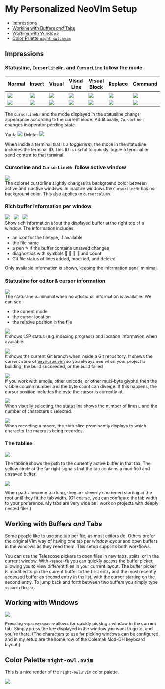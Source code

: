 # My Personalized NeoVIm Setup

- [Impressions](#impressions)
- [Working with Buffers *and* Tabs](#buffers-and-tabs)
- [Working with Windows](#windows)
- [Color Palette `night-owl.nvim`](#color-palette)


<a name="impressions"/>

## Impressions

### Statusline, `CursorLineNr`, and `CursorLine` follow the mode

| **Normal** | **Insert** | **Visual** | **Visual Line** | **Visual Block** | **Replace** | **Command** | **Operator Pending** | **Terminal** |
|-|-|-|-|-|-|-|-|-|
| ![](img/mode_status_normal.png) | ![](img/mode_status_insert.png) | ![](img/mode_status_visual.png) | ![](img/mode_status_vline.png) |![](img/mode_status_vblock.png) |![](img/mode_status_replace.png) |![](img/mode_status_command.png) | ![](img/mode_status_operator_pending_yank.png) ![](img/mode_status_operator_pending_delete.png) | ![](img/mode_status_normal_in_term.png)  ![](img/mode_status_term.png) |
| ![](img/mode_cursorlinenr_normal.png) | ![](img/mode_cursorlinenr_insert.png) | ![](img/mode_cursorlinenr_visual.png) | ![](img/mode_cursorlinenr_visual.png) | ![](img/mode_cursorlinenr_visual.png) | ![](img/mode_cursorlinenr_replace.png) | ![](img/mode_cursorlinenr_command.png) | ![](img/mode_cursorlinenr_normal.png) | ![](img/mode_cursorlinenr_command.png) |

The `CursorLineNr` and the mode displayed in the statusline change appearance according to the current mode.
Additionally, `CursorLine` changes in operator pending state.

Yank: ![](img/mode_line_operator_pending_yank.png)
Delete: ![](img/mode_line_operator_pending_delete.png)

When inside a terminal that is a *toggleterm*, the mode in the statusline includes the terminal ID.
This ID is useful to quickly toggle a terminal or send content to that terminal.


### Cursorline and `CursorLineNr` follow active window

![](img/window_active_vs_inactive.png)
<br/>
The colored cursorline slightly changes its background color between active and inactive windows.
In inactive windows the `CursorLineNr` has no background color.
This also applies to `cursorcolumn`.

### Rich buffer information per window

![](img/window_information.png)
&nbsp;
![](img/window_information_noname.png)
&nbsp;
![](img/window_information_minimal.png)
<br/>
Show rich information about the displayed buffer at the right top of a window.
The information includes
- an icon for the filetype, if available
- the file name
- a pen ✎ if the buffer contains unsaved changes
- diagnostics with symbols     and count
- Git file status of lines added, modified, and deleted

Only available information is shown, keeping the information panel minimal.

### Statusline for editor & cursor information

![](img/statusline_minimal.png)
<br/>
The statusline is minimal when no additional information is available.
We can see
- the current mode
- the cursor location
- the relative position in the file

![](img/statusline_lsp_location.png)
<br/>
It shows LSP status (e.g. indexing progress) and location information when available.

![](img/statusline_git_and_build_status.png)
<br/>
It shows the current Git branch when inside a Git repository.
It shows the current state of [asyncrun.vim](https://github.com/skywind3000/asyncrun.vim) so you always see when your project is building, the build succeeded, or the build failed

![](img/statusline_cursor_byte_count.png)
<br/>
If you work with emojis, other unicode, or other multi-byte glyphs, then the visible column number and the byte count can diverge.
If this happens, the cursor position includes the byte the cursor is currently at.

![](img/statusline_visual_selection.png)
<br/>
When visually selecting, the statusline shows the number of lines `L` and the number of characters `C` selected.

![](img/statusline_recording_macro.png)
<br/>
When recording a macro, the statusline prominently displays to which character the macro is being recorded.

### The tabline

![](img/tabline_full_path.png)

The tabline shows the path to the currently active buffer in that tab.
The yellow circle at the far right signals that the tab contains a modified and unsaved buffer.

![](img/tabline_compressed_path.png)

When paths become too long, they are cleverly shortened starting at the root until they fit the tab width.
(Of course, you can configure the tab width to your preference.
My tabs are very wide as I work on projects with deeply nested files.)


<a name="buffers-and-tabs"/>

## Working with Buffers *and* Tabs

Some people like to use one tab per file, as most editors do.
Others prefer the original VIm way of having one tab per *window layout* and open buffers in the windows as they need them.
This setup supports both workflows.

You can use the Telescope pickers to open files in new tabs, splits, or in the current window.
With `<space>fb` you can quickly access the buffer picker, allowing you to view different files in your current layout.
The buffer picker is modified to pin the current buffer to the first entry and the most recently accessed buffer as second entry in the list, with the cursor starting on the second entry.
To jump back and forth between two buffers you simply type `<space>fb<cr>`.


<a name="windows"/>

## Working with Windows

![](img/window_goto.png)

Pressing `<space><space>` allows for quickly picking a window in the current tab.
Simply press the key displayed in the window you want to go to, and you're there.
(The characters to use for picking windows can be configured, and in my setup are the home row of the Colemak Mod-DH keyboard layout.)


<a name="color-palette"/>

## Color Palette `night-owl.nvim`

This is a nice render of the `night-owl.nvim` color palette.

![](img/night-owl.nvim-palette.png)
